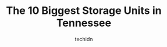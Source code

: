 ---
layout: ampstory
image: https://i0.wp.com/paketmu.com/wp-content/uploads/2023/06/public-storage-0-in-tennessee-1686366956.jpeg?resize=640,853
author: techidn
featured: false
description: Explore the diverse Storage Unit scene in Tennessee, home to an incredible selection of 10 establishments catering to every taste. Whether youre in search of iconic favorites or undiscovere
title: The 10 Biggest Storage Units in Tennessee
cover:
   title: The 10 Biggest Storage Units in Tennessee
   subtitle: RICKPATE
   background: https://paketmu.com/wp-content/uploads/2023/06/public-storage-0-in-tennessee-1686366956.jpeg

pages: 
 - layout: thirds
   top: <h1>#1 US Storage Centers</h1>
   bottom: "<p>Very clean, safe and professional. Moved out over the weekend and the office was closed, was going to go sign paperwork on Monday. They noticed very quickly I had moved o</p>"
   background: https://paketmu.com/wp-content/uploads/2023/06/public-storage-1-in-tennessee-1686366956.jpeg
   backgroundblur: true
 - layout: thirds
   top: <h1>#2 Public Storage</h1>
   bottom: "<p>I went to this location today to get a storage unit for the summer. I am a current college freshman and needed somewhere to store my clothes, shoes, etc. over the summer </p>"
   background: https://paketmu.com/wp-content/uploads/2023/06/public-storage-2-in-tennessee-1686366957.jpeg
   cta:
      link: https://paketmu.com/the-10-biggest-storage-units-in-tennessee/
      text: The 10 Biggest Storage Units in Tennessee
 - layout: thirds
   top: <h1>#3 US Storage Centers</h1>
   bottom: "<p>The property manager Rolando was very helpful and professional in explaining what was needed to get my grandfathers unit cleaned out after his passing. Hes also ver</p>"
   background: https://paketmu.com/wp-content/uploads/2023/06/public-storage-3-in-tennessee-1686366958.jpeg
   cta:
      link: https://paketmu.com/the-10-biggest-storage-units-in-tennessee/
      text: The 10 Biggest Storage Units in Tennessee
 - layout: thirds
   top: <h1>#4 USA Storage Centers - Tullahoma</h1>
   bottom: "<p>1903 N Washington St, Tullahoma, TN 37388, United States</p>"
   background: https://images.unsplash.com/photo-1602536052359-ef94c21c5948?ixlib=rb-4.0.3&ixid=MnwxMjA3fDB8MHxwaG90by1wYWdlfHx8fGVufDB8fHx8&auto=format&fit=crop&w=640&h=853&q=80
   cta:
      link: https://paketmu.com/the-10-biggest-storage-units-in-tennessee/
      text: The 10 Biggest Storage Units in Tennessee
 - layout: thirds
   top: <h1>#5 Public Storage</h1>
   bottom: "<p>825 3rd Ave S, Nashville, TN 37210, United States</p>"
   background: https://images.unsplash.com/photo-1536745287225-21d689278fd1?ixlib=rb-4.0.3&ixid=MnwxMjA3fDB8MHxwaG90by1wYWdlfHx8fGVufDB8fHx8&auto=format&fit=crop&w=640&h=853&q=80
   cta:
      link: https://paketmu.com/the-10-biggest-storage-units-in-tennessee/
      text: The 10 Biggest Storage Units in Tennessee
 - layout: thirds
   top: <h1>#6 Storage Rentals of America</h1>
   bottom: "<p>307 S Main St, Goodlettsville, TN 37072, United States</p>"
   background: https://images.unsplash.com/photo-1489694553447-4c9339da310d?ixlib=rb-4.0.3&ixid=MnwxMjA3fDB8MHxwaG90by1wYWdlfHx8fGVufDB8fHx8&auto=format&fit=crop&w=640&h=853&q=80
   cta:
      link: https://paketmu.com/the-10-biggest-storage-units-in-tennessee/
      text: The 10 Biggest Storage Units in Tennessee
 - layout: thirds
   top: <h1>#7 Storage Rentals of America</h1>
   bottom: "<p>316 Martingale Dr, Old Hickory, TN 37138, United States</p>"
   background: https://images.unsplash.com/photo-1541356665065-22676f35dd40?ixlib=rb-4.0.3&ixid=MnwxMjA3fDB8MHxwaG90by1wYWdlfHx8fGVufDB8fHx8&auto=format&fit=crop&w=640&h=853&q=80
   cta:
      link: https://paketmu.com/the-10-biggest-storage-units-in-tennessee/
      text: The 10 Biggest Storage Units in Tennessee
 - layout: thirds
   middle: Continue reading...
   background: https://images.unsplash.com/photo-1549241520-425e3dfc01cb?ixlib=rb-4.0.3&ixid=MnwxMjA3fDB8MHxwaG90by1wYWdlfHx8fGVufDB8fHx8&auto=format&fit=crop&w=640&h=853&q=80
   cta:
      link: https://paketmu.com/the-10-biggest-storage-units-in-tennessee/
      text: The 10 Biggest Storage Units in Tennessee
      
---